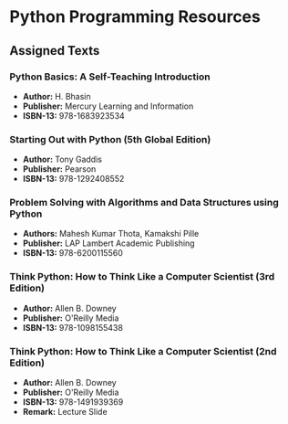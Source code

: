 # Python Programming Resources

## Assigned Texts

### Python Basics: A Self-Teaching Introduction
- **Author:** H. Bhasin
- **Publisher:** Mercury Learning and Information
- **ISBN-13:** 978-1683923534


### Starting Out with Python (5th Global Edition)
- **Author:** Tony Gaddis
- **Publisher:** Pearson
- **ISBN-13:** 978-1292408552


### Problem Solving with Algorithms and Data Structures using Python
- **Authors:** Mahesh Kumar Thota, Kamakshi Pille
- **Publisher:** LAP Lambert Academic Publishing
- **ISBN-13:** 978-6200115560


### Think Python: How to Think Like a Computer Scientist (3rd Edition)
- **Author:** Allen B. Downey
- **Publisher:** O'Reilly Media
- **ISBN-13:** 978-1098155438


### Think Python: How to Think Like a Computer Scientist (2nd Edition)
- **Author:** Allen B. Downey
- **Publisher:** O'Reilly Media
- **ISBN-13:** 978-1491939369
- **Remark:** Lecture Slide
